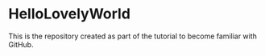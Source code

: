 # HelloLovelyWorld
This is the repository created as part of the tutorial to become familiar with GitHub.
